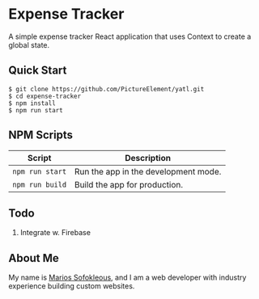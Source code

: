 # Expense Tracker

A simple expense tracker React application that uses Context to create a global state.

## Quick Start

```shell
$ git clone https://github.com/PictureElement/yatl.git
$ cd expense-tracker
$ npm install
$ npm run start
```

## NPM Scripts

|Script|Description|
|---|---|
|`npm run start`|Run the app in the development mode.
|`npm run build`|Build the app for production.

## Todo

1. Integrate w. Firebase

## About Me

My name is [Marios Sofokleous](https://www.msof.me/), and I am a web developer with industry experience building custom websites.